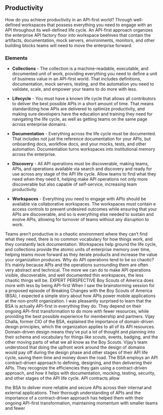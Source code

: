 ## Productivity 
How do you achieve productivity in an API-first world? Through well-defined workspaces that possess everything you need to engage with an API throughout its well-defined life cycle. An API-first approach organizes the enterprise API factory floor into workspace beehives that contain the artifacts, documentation, mock servers, environments, monitors, and other building blocks teams will need to move the enterprise forward. 

### Elements 
 

- **Collections** - The collection is a machine-readable, executable, and documented unit of work, providing everything you need to define a unit of business value in an API-first world. That includes definitions, documentation, mock servers, testing, and the automation you need to validate, scale, and empower your teams to do more with less.
 
- **Lifecycle** - You must have a known life cycle that allows all contributors
to deliver the best possible APIs in a short amount of time. That means standardizing how APIs are delivered to optimize productivity, and making sure developers have the education and training they need for navigating the life cycle, as well as getting teams on the same page across enterprise domains. 
- **Documentation** - Everything across the life cycle must be documented. That includes not just the reference documentation for your APIs, but onboarding docs, workflow docs, and your mocks, tests, and other automation. Documentation turns workspaces into institutional memory across the enterprise. 
- **Discovery** - All API operations must be discoverable, making teams, APIs, and operations available via search and discovery and ready for use across any stage of the API life cycle. Allow teams to find what they need when they need it, helping make API operations not only more discoverable but also capable of self-service, increasing team productivity. 
- **Workspaces** - Everything you need to engage with APIs should be available via collaborative workspaces. The workspaces must contain e access controls to prevent undesired outcomes while ensuring that your APIs are discoverable, and so is everything else needed to sustain and evolve APIs, allowing for turnover of teams without any disruption to work. 
 
Teams aren’t productive in a chaotic environment where they can’t find what they need, there is no common vocabulary for how things work, and they constantly lack documentation. Workspaces help ground the life cycle, and collections provide the atomic units of enterprise memory over time, helping teams move forward as they iterate products and increase the value your organization produces. Why do API operations tend to be so chaotic?
It’s mainly because APIs and the operations surrounding them are often very abstract and technical. The more we can do to make API operations visible, discoverable, and well documented thin workspaces, the less chaotic things will be.
EXPERT PERSPECTIVE
Boy Scouts of America does more with less by being API-first
When I saw the brainstorming session for a proposed episode of Breaking Changes with the Boy Scouts of America (BSA), I expected a simple story about how APIs power mobile applications at the non-profit organization.
I was pleasantly surprised to learn that the
BSA is actually API-first in everything they do. They depend on their ongoing API-first transformation to do more with fewer resources, while providing the best possible experience for membership and
partners.
Vijay Challa, former CIO of the BSA, explained the importance of domain-driven design principles, which the organization applies to all of its API resources. Domain-driven design means they’ve put a lot of thought and planning into their schema and vocabulary for things like scouts, events, badging, and the other moving parts of what we all know as the Boy Scouts. Vijay’s team understood that doing the upfront work around the design of domains would pay off during the design phase and other stages of their API life cycle, saving them time and money down the road.
The BSA employs an API contract-driven approach to defining, designing, and then delivering their APIs. They recognize the efficiencies they gain using a contract-driven approach, and how it helps with documentation, mocking, testing, security, and other stages of the API life cycle. API contracts allow

the BSA to deliver more reliable and secure APIs across their internal and external applications. Their thorough understanding of APIs and the importance of a contract-driven approach has helped them with their ongoing API-first transformation, maintaining momentum with smaller teams and fewer  
